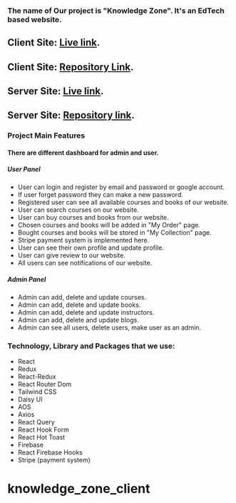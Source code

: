 ### The name of Our project is "Knowledge Zone". It's an EdTech based website.
## Client Site:  [Live link](https://knowledge-zone-ebd9c.web.app/). 
## Client Site:  [Repository Link](https://github.com/BloomingGang/knowledge-zone-client).
## Server Site:  [Live link](https://knowledge-zone-2022.onrender.com/).
## Server Site:  [Repository link](https://github.com/BloomingGang/knowledge-zone-server).

### Project Main Features

#### There are different dashboard for admin and user.

##### User Panel
* User can login and register by email and password or google account.
* If user forget password they can make a new password.
* Registered user can see all available courses and books of our website.
* User can search courses on our website.
* User can buy courses and books from our website.
* Chosen courses and books will be added in "My Order" page.
* Bought courses and books will be stored in "My Collection" page. 
* Stripe payment system is implemented here.
* User can see their own profile and update profile.
* User can give review to our website.
* All users can see notifications of our website.

##### Admin Panel
* Admin can add, delete and update courses.
* Admin can add, delete and update books.
* Admin can add, delete and update instructors.
* Admin can add, delete and update blogs.
* Admin can see all users, delete users, make user as an admin.  


### Technology, Library and Packages that we use:
* React
* Redux
* React-Redux
* React Router Dom
* Tailwind CSS
* Daisy UI
* AOS
* Axios
* React Query
* React Hook Form
* React Hot Toast
* Firebase
* React Firebase Hooks
* Stripe (payment system)
# knowledge_zone_client
